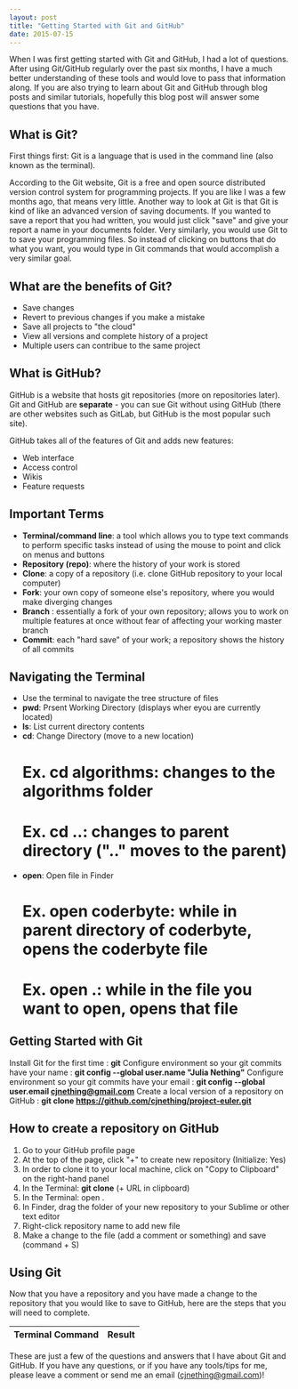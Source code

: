 ```yaml
---
layout: post
title: "Getting Started with Git and GitHub"
date: 2015-07-15
---
```


When I was first getting started with Git and GitHub, I had a lot of questions. After using Git/GitHub regularly over the past six months, I have a much better understanding of these tools and would love to pass that information along. If you are also trying to learn about Git and GitHub through blog posts and similar tutorials, hopefully this blog post will answer some questions that you have.


## What is Git? 
First things first: Git is a language that is used in the command line (also known as the terminal).

According to the Git website, Git is a free and open source distributed version control system for programming projects. If you are like I was a few months ago, that means very little. Another way to look at Git is that Git is kind of like an advanced version of saving documents. If you wanted to save a report that you had written, you would just click "save" and give your report a name in your documents folder. Very similarly, you would use Git to to save your programming files. So instead of clicking on buttons that do what you want, you would type in Git commands that would accomplish a very similar goal.


## What are the benefits of Git?
- Save changes
- Revert to previous changes if you make a mistake
- Save all projects to "the cloud"
- View all versions and complete history of a project
- Multiple users can contribue to the same project


## What is GitHub?
GitHub is a website that hosts git repositories (more on repositories later). Git and GitHub are **separate** - you can sue Git without using GitHub (there are other websites such as GitLab, but GitHub is the most popular such site).

GitHub takes all of the features of Git and adds new features: 
- Web interface
- Access control
- Wikis
- Feature requests


## Important Terms
- **Terminal/command line**: a tool which allows you to type text commands to perform specific tasks instead of using the mouse to point and click on menus and buttons
- **Repository (repo)**: where the history of your work is stored
- **Clone**: a copy of a repository (i.e. clone GitHub repository to your local computer)
- **Fork**: your own copy of someone else's repository, where you would make diverging changes
- **Branch** : essentially a fork of your own repository; allows you to work on multiple features at once without fear of affecting your working master branch
- **Commit**: each "hard save" of your work; a repository shows the history of all commits

## Navigating the Terminal
- Use the terminal to navigate the tree structure of files
- **pwd**: Prsent Working Directory (displays wher eyou are currently located)
- **ls**: List current directory contents
- **cd**: Change Directory (move to a new location)
  # Ex. **cd algorithms**: changes to the algorithms folder
  # Ex. **cd ..**: changes to parent directory (".." moves to the parent) 
- **open**: Open file in Finder
  # Ex. **open coderbyte**: while in parent directory of coderbyte, opens the coderbyte file
  # Ex. **open .**: while in the file you want to open, opens that file

## Getting Started with Git

Install Git for the first time
: **git**
Configure environment so your git commits have your name
: **git config --global user.name "Julia Nething"**
Configure environment so your git commits have your email
: **git config --global user.email cjnething@gmail.com**
Create a local version of a repository on GitHub
: **git clone https://github.com/cjnething/project-euler.git**


## How to create a repository on GitHub
1. Go to your GitHub profile page
2. At the top of the page, click "+" to create new repository (Initialize: Yes)
3. In order to clone it to your local machine, click on "Copy to Clipboard" on the right-hand panel
4. In the Terminal: **git clone** (+ URL in clipboard)
5. In the Terminal: open .
6. In Finder, drag the folder of your new repository to your Sublime or other text editor
7. Right-click repository name to add new file
8. Make a change to the file (add a comment or something) and save (command + S)

## Using Git
Now that you have a repository and you have made a change to the repository that you would like to save to GitHub, here are the steps that you will need to complete.

| Terminal Command | Result |
| ---------------- | ---------------- |



These are just a few of the questions and answers that I have about Git and GitHub. If you have any questions, or if you have any tools/tips for me, please leave a comment or send me an email (cjnething@gmail.com)!


